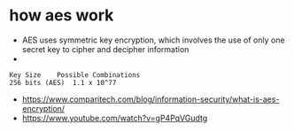 # how aes work

* AES uses symmetric key encryption, which involves the use of only one secret key to cipher and decipher information
* 

```
Key Size	Possible Combinations
256 bits (AES)	1.1 x 10^77
```

* https://www.comparitech.com/blog/information-security/what-is-aes-encryption/
* https://www.youtube.com/watch?v=gP4PqVGudtg



